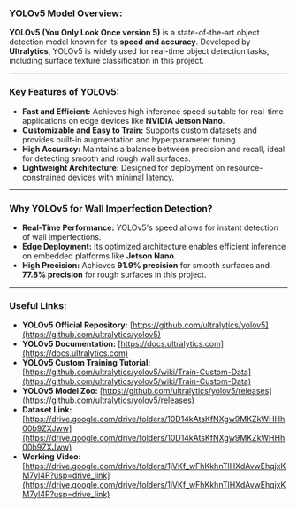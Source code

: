 ### **YOLOv5 Model Overview:**  
**YOLOv5 (You Only Look Once version 5)** is a state-of-the-art object detection model known for its **speed and accuracy**. Developed by **Ultralytics**, YOLOv5 is widely used for real-time object detection tasks, including surface texture classification in this project.  

---

### **Key Features of YOLOv5:**  
- **Fast and Efficient:** Achieves high inference speed suitable for real-time applications on edge devices like **NVIDIA Jetson Nano**.  
- **Customizable and Easy to Train:** Supports custom datasets and provides built-in augmentation and hyperparameter tuning.  
- **High Accuracy:** Maintains a balance between precision and recall, ideal for detecting smooth and rough wall surfaces.  
- **Lightweight Architecture:** Designed for deployment on resource-constrained devices with minimal latency.  

---

### **Why YOLOv5 for Wall Imperfection Detection?**  
- **Real-Time Performance:** YOLOv5's speed allows for instant detection of wall imperfections.  
- **Edge Deployment:** Its optimized architecture enables efficient inference on embedded platforms like **Jetson Nano**.  
- **High Precision:** Achieves **91.9% precision** for smooth surfaces and **77.8% precision** for rough surfaces in this project.  

---

### **Useful Links:**  
- **YOLOv5 Official Repository:** [https://github.com/ultralytics/yolov5](https://github.com/ultralytics/yolov5)  
- **YOLOv5 Documentation:** [https://docs.ultralytics.com](https://docs.ultralytics.com)  
- **YOLOv5 Custom Training Tutorial:** [https://github.com/ultralytics/yolov5/wiki/Train-Custom-Data](https://github.com/ultralytics/yolov5/wiki/Train-Custom-Data)  
- **YOLOv5 Model Zoo:** [https://github.com/ultralytics/yolov5/releases](https://github.com/ultralytics/yolov5/releases)
- **Dataset Link:** [https://drive.google.com/drive/folders/10D14kAtsKfNXgw9MKZkWHHh00b9ZXJww](https://drive.google.com/drive/folders/10D14kAtsKfNXgw9MKZkWHHh00b9ZXJww)
- **Working Video:**[https://drive.google.com/drive/folders/1jVKf_wFhKkhnTlHXdAvwEhqjxKM7yl4P?usp=drive_link](https://drive.google.com/drive/folders/1jVKf_wFhKkhnTlHXdAvwEhqjxKM7yl4P?usp=drive_link)
